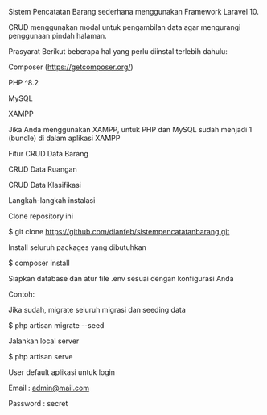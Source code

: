 Sistem Pencatatan Barang sederhana menggunakan Framework Laravel 10.


CRUD menggunakan modal untuk pengambilan data agar mengurangi penggunaan pindah halaman.


Prasyarat
Berikut beberapa hal yang perlu diinstal terlebih dahulu:

Composer (https://getcomposer.org/)

PHP ^8.2

MySQL

XAMPP

Jika Anda menggunakan XAMPP, untuk PHP dan MySQL sudah menjadi 1 (bundle) di dalam aplikasi XAMPP

Fitur
CRUD Data Barang

CRUD Data Ruangan

CRUD Data Klasifikasi

Langkah-langkah instalasi

Clone repository ini

$ git clone https://github.com/dianfeb/sistempencatatanbarang.git

Install seluruh packages yang dibutuhkan

$ composer install

Siapkan database dan atur file .env sesuai dengan konfigurasi Anda

Contoh:

Jika sudah, migrate seluruh migrasi dan seeding data

$ php artisan migrate --seed

Jalankan local server

$ php artisan serve

User default aplikasi untuk login

Email       : admin@mail.com

Password    : secret



